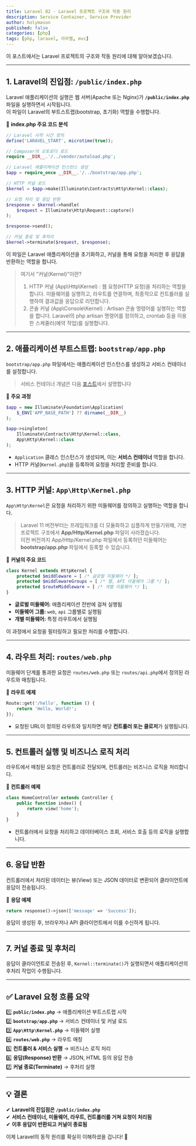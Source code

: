 ```yaml
---
title: Laravel 02 - Laravel 프로젝트 구조와 작동 원리  
description: Service Container, Service Provider
author: holymason
published: false
categories: [php]
tags: [php, laravel, 라라벨, mvc]
---
```


이 포스트에서는 Laravel 프로젝트의 구조와 작동 원리에 대해 알아보겠습니다.

---

## 1. Laravel의 진입점: `/public/index.php`

Laravel 애플리케이션의 실행은 웹 서버(Apache 또는 Nginx)가 **`/public/index.php`** 파일을 실행하면서 시작됩니다.  
이 파일이 Laravel의 부트스트랩(bootstrap, 초기화) 역할을 수행합니다.

📌 **index.php 주요 코드 분석**
```php
// Laravel 시작 시간 정의
define('LARAVEL_START', microtime(true));

// Composer의 오토로더 로드
require __DIR__.'/../vendor/autoload.php';

// Laravel 애플리케이션 인스턴스 생성
$app = require_once __DIR__.'/../bootstrap/app.php';

// HTTP 커널 로드
$kernel = $app->make(Illuminate\Contracts\Http\Kernel::class);

// 요청 처리 및 응답 반환
$response = $kernel->handle(
    $request = Illuminate\Http\Request::capture()
);

$response->send();

// 커널 종료 및 후처리
$kernel->terminate($request, $response);
```

이 파일은 Laravel 애플리케이션을 초기화하고, 커널을 통해 요청을 처리한 후 응답을 반환하는 역할을 합니다.

> 여기서 "커널(Kernel)"이란?
> 1. HTTP 커널 (App\Http\Kernel) : 웹 요청(HTTP 요청)을 처리하는 역할을 합니다. 미들웨어를 실행하고, 라우트를 연결하며, 최종적으로 컨트롤러를 실행하여 결과값을 응답으로 리턴합니다.
> 2. 콘솔 커널 (App\Console\Kernel) : Artisan 콘솔 명령어를 실행하는 역할을 합니다. Laravel의 php artisan 명령어를 정의하고, crontab 등을 이용한 스케줄러(예약 작업)를 실행합니다.


---

## 2. 애플리케이션 부트스트랩: `bootstrap/app.php`

`bootstrap/app.php` 파일에서는 애플리케이션 인스턴스를 생성하고 서비스 컨테이너를 설정합니다.
> 서비스 컨테이너 개념은 다음 [포스트](/_posts/php/2025-02-25-laravel-03-service.md)에서 설명합니다

📌 **주요 과정**
```php
$app = new Illuminate\Foundation\Application(
    $_ENV['APP_BASE_PATH'] ?? dirname(__DIR__)
);

$app->singleton(
    Illuminate\Contracts\Http\Kernel::class,
    App\Http\Kernel::class
);
```
- `Application` 클래스 인스턴스가 생성되며, 이는 **서비스 컨테이너** 역할을 합니다.
- HTTP 커널(`Kernel.php`)을 등록하여 요청을 처리할 준비를 합니다.

---

## 3. HTTP 커널: `App\Http\Kernel.php`

`App\Http\Kernel`은 요청을 처리하기 위한 미들웨어를 정의하고 실행하는 역할을 합니다.
> Laravel 11 버전부터는 프레임워크를 더 모듈화하고 심플하게 만들기위해, 기본 프로젝트 구조에서 **App/Http/Kernel.php** 파일이 사라졌습니다.  
> 이전 버전까지 App/Http/Kernel.php 파일에서 등록하던 미들웨어는 **bootstrap/app.php** 파일에서 등록할 수 있습니다.

📌 **커널의 주요 코드**
```php
class Kernel extends HttpKernel {
    protected $middleware = [ /* 글로벌 미들웨어 */ ];
    protected $middlewareGroups = [ /* 웹, API 미들웨어 그룹 */ ];
    protected $routeMiddleware = [ /* 개별 미들웨어 */ ];
}
```
- **글로벌 미들웨어:** 애플리케이션 전반에 걸쳐 실행됨
- **미들웨어 그룹:** `web`, `api` 그룹별로 실행됨
- **개별 미들웨어:** 특정 라우트에서 실행됨

이 과정에서 요청을 필터링하고 필요한 처리를 수행합니다.

---

## 4. 라우트 처리: `routes/web.php`

미들웨어 단계를 통과한 요청은 `routes/web.php` 또는 `routes/api.php`에서 정의된 라우트와 매칭됩니다.

📌 **라우트 예제**
```php
Route::get('/hello', function () {
    return 'Hello, World!';
});
```
- 요청된 URL이 정의된 라우트와 일치하면 해당 **컨트롤러 또는 클로저**가 실행됩니다.

---

## 5. 컨트롤러 실행 및 비즈니스 로직 처리

라우트에서 매칭된 요청은 컨트롤러로 전달되며, 컨트롤러는 비즈니스 로직을 처리합니다.

📌 **컨트롤러 예제**
```php
class HomeController extends Controller {
    public function index() {
        return view('home');
    }
}
```
- 컨트롤러에서 요청을 처리하고 데이터베이스 조회, 서비스 호출 등의 로직을 실행합니다.

---

## 6. 응답 반환

컨트롤러에서 처리된 데이터는 뷰(View) 또는 JSON 데이터로 변환되어 클라이언트에 응답이 전송됩니다.

📌 **응답 예제**
```php
return response()->json(['message' => 'Success']);
```

응답이 생성된 후, 브라우저나 API 클라이언트에서 이를 수신하게 됩니다.

---

## 7. 커널 종료 및 후처리

응답이 클라이언트로 전송된 후, `Kernel::terminate()`가 실행되면서 애플리케이션의 후처리 작업이 수행됩니다.

---

## ✅ Laravel 요청 흐름 요약

1️⃣ **`public/index.php`** → 애플리케이션 부트스트랩 시작  
2️⃣ **`bootstrap/app.php`** → 서비스 컨테이너 및 커널 로드  
3️⃣ **`App\Http\Kernel.php`** → 미들웨어 실행  
4️⃣ **`routes/web.php`** → 라우트 매칭  
5️⃣ **컨트롤러 & 서비스 실행** → 비즈니스 로직 처리  
6️⃣ **응답(Response) 반환** → JSON, HTML 등의 응답 전송  
7️⃣ **커널 종료(Terminate)** → 후처리 실행

---

## 💡 결론

✔ **Laravel의 진입점은 `/public/index.php`**  
✔ **서비스 컨테이너, 미들웨어, 라우트, 컨트롤러를 거쳐 요청이 처리됨**  
✔ **이후 응답이 반환되고 커널이 종료됨**

이제 Laravel의 동작 원리를 확실히 이해하셨을 겁니다! 🚀


